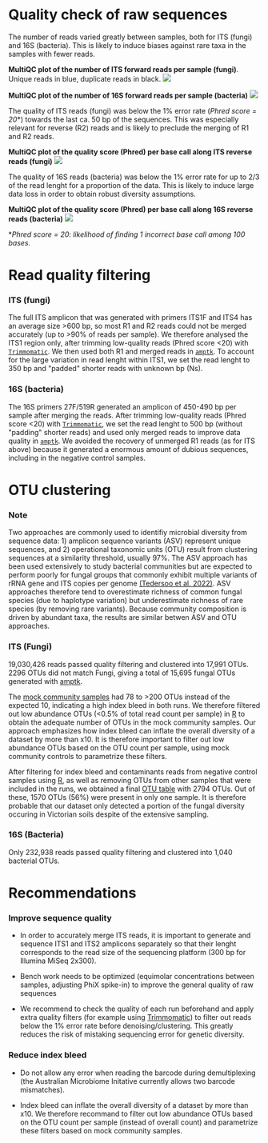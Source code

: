 # Quality check of raw sequences

The number of reads varied greatly between samples, both for ITS (fungi) and 16S (bacteria). This is likely to induce biases against rare taxa in the samples with fewer reads.

**MultiQC plot of the number of ITS forward reads per sample (fungi)**. Unique reads in blue, duplicate reads in black.
![](output/ITS/fastqc_report/read_count_R1.png)

**MultiQC plot of the number of 16S forward reads per sample (bacteria)**
![](output/16S/fastqc_report/read_count_R1.png)

The quality of ITS reads (fungi) was below the 1% error rate (*Phred score = 20**) towards the last ca. 50 bp of the sequences. This was especially relevant for reverse (R2) reads and is likely to preclude the merging of R1 and R2 reads.


**MultiQC plot of the quality score (Phred) per base call along ITS reverse reads (fungi)**
![](output/ITS/fastqc_report/phred_score_R2.png)

The quality of 16S reads (bacteria) was below the 1% error rate for up to 2/3 of the read lenght for a proportion of the data. This is likely to induce large data loss in order to obtain robust diversity assumptions.

**MultiQC plot of the quality score (Phred) per base call along 16S reverse reads (bacteria)**
![](output/16S/fastqc_report/phred_score_R2.png)

**Phred score = 20: likelihood of finding 1 incorrect base call among 100 bases.*


# Read quality filtering

### ITS (fungi)

The full ITS amplicon that was generated with primers ITS1F and ITS4 has an average size >600 bp, so most R1 and R2 reads could not be merged accurately (up to >90% of reads per sample). We therefore analysed the ITS1 region only, after trimming low-quality reads (Phred score <20) with [`Trimmomatic`](Royal-Botanic-Gardens-Victoria/VicMicrobiome/tree/main/bin/3_trimming.sh). We then used both R1 and merged reads in [`amptk`](https://github.com/Royal-Botanic-Gardens-Victoria/VicMicrobiome/tree/main/bin/4a_amptk_ITS.sh). To account for the large variation in read lenght within ITS1, we set the read lenght to 350 bp and "padded" shorter reads with unknown bp (Ns).

### 16S (bacteria)
The 16S primers 27F/519R generated an amplicon of 450-490 bp per sample after merging the reads. After trimming low-quality reads (Phred score <20) with [`Trimmomatic`](Royal-Botanic-Gardens-Victoria/VicMicrobiome/tree/main/bin/3_trimming.sh), we set the read lenght to 500 bp (without "padding" shorter reads) and used only merged reads to improve data quality in [`amptk`](https://github.com/Royal-Botanic-Gardens-Victoria/VicMicrobiome/tree/main/bin/4b_amptk_16S.sh). We avoided the recovery of unmerged R1 reads (as for ITS above) because it generated a enormous amount of dubious sequences, including in the negative control samples.


# OTU clustering

### Note
Two approaches are commonly used to identifiy microbial diversity from sequence data: 1) amplicon sequence variants (ASV) represent unique sequences, and 2) operational taxonomic units (OTU) result from clustering sequences at a similarity threshold, usually 97%. The ASV approach has been used extensively to study bacterial communities but are expected to perform poorly for fungal groups that commonly exhibit multiple variants of rRNA gene and ITS copies per genome [(Tedersoo et al. 2022)](https://onlinelibrary.wiley.com/doi/10.1111/mec.16460). ASV approaches therefore tend to overestimate richness of common fungal species (due to haplotype variation) but underestimate richness of rare species (by removing rare variants). Because community composition is  driven by abundant taxa, the results are similar betwen ASV and OTU approaches.

### ITS (Fungi)

19,030,426 reads passed quality filtering and clustered into 17,991 OTUs. 2296 OTUs did not match Fungi, giving a total of 15,695 fungal OTUs generated with [amptk](https://github.com/Royal-Botanic-Gardens-Victoria/VicMicrobiome/blob/main/bin/4a_amptk_ITS.sh).

The [mock community samples](https://www.atcc.org/products/msa-1010) had 78 to >200 OTUs instead of the expected 10, indicating a high index bleed in both runs. We therefore filtered out low abundance OTUs (<0.5% of total read count per sample) in [R](https://github.com/Royal-Botanic-Gardens-Victoria/VicMicrobiome/blob/main/bin/R_functions/filter_OTU_per_sample.R) to obtain the adequate number of OTUs in the mock community samples. Our approach emphasizes how index bleed can inflate the overall diversity of a dataset by more than x10. It is therefore important to filter out low abundance OTUs based on the OTU count per sample, using mock community controls to parametrize these filters.

After filtering for index bleed and contaminants reads from negative control samples using [R](https://github.com/Royal-Botanic-Gardens-Victoria/VicMicrobiome/blob/main/bin/5a_filter_otu_table_ITS.R), as well as removing OTUs from other samples that were included in the runs, we obtained a final [OTU table](https://github.com/Royal-Botanic-Gardens-Victoria/VicMicrobiome/blob/main/output/ITS/OTU_table_ITS.csv) with 2794 OTUs. Out of these, 1570 OTUs (56%) were present in only one sample. It is therefore probable that our dataset only detected a portion of the fungal diversity occuring in Victorian soils despite of the extensive sampling.   

### 16S (Bacteria)

Only 232,938 reads passed quality filtering and clustered into 1,040 bacterial OTUs.



# Recommendations

### Improve sequence quality
- In order to accurately merge ITS reads, it is important to generate and sequence ITS1 and ITS2 amplicons separately so that their lenght corresponds to the read size of the sequencing platform (300 bp for Illumina MiSeq 2x300).

- Bench work needs to be optimized (equimolar concentrations between samples, adjusting PhiX spike-in) to improve the general quality of raw sequences

- We recommend to check the quality of each run beforehand and apply extra quality filters (for example using [Trimmomatic](http://www.usadellab.org/cms/?page=trimmomatic)) to filter out reads below the 1% error rate before denoising/clustering. This greatly reduces the risk of mistaking sequencing error for genetic diversity.  

### Reduce index bleed
- Do not allow any error when reading the barcode during demultiplexing (the Australian Microbiome Initative currently allows two barcode mismatches).

- Index bleed can inflate the overall diversity of a dataset by more than x10. We therefore recommand to filter out low abundance OTUs based on the OTU count per sample (instead of overall count) and parametrize these filters based on mock community samples.
